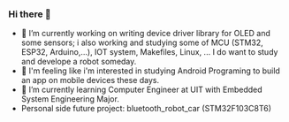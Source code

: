 ### Hi there 👋

- 🔭 I’m currently working on writing device driver library for OLED and some sensors; i also working and studying some of MCU (STM32, ESP32, Arduino,...), IOT system, Makefiles, Linux, ... I do want to study and develope a robot someday.
- 👀 I'm feeling like i'm interested in studying Android Programing to build an app on mobile devices these days.
- 🌱 I’m currently learning Computer Engineer at UIT with Embedded System Engineering Major.
- Personal side future project: bluetooth_robot_car (STM32F103C8T6)
